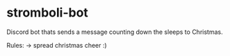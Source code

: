 # stromboli-bot
Discord bot thats sends a message counting down the sleeps to Christmas.

Rules:
-> spread christmas cheer :)